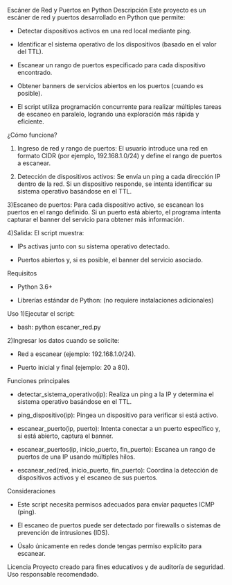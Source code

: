 Escáner de Red y Puertos en Python
Descripción
Este proyecto es un escáner de red y puertos desarrollado en Python que permite:

+ Detectar dispositivos activos en una red local mediante ping.

+ Identificar el sistema operativo de los dispositivos (basado en el valor del TTL).

+ Escanear un rango de puertos especificado para cada dispositivo encontrado.

+ Obtener banners de servicios abiertos en los puertos (cuando es posible).

+ El script utiliza programación concurrente para realizar múltiples tareas de escaneo en paralelo, logrando una exploración más rápida y eficiente.

¿Cómo funciona?
1) Ingreso de red y rango de puertos:
El usuario introduce una red en formato CIDR (por ejemplo, 192.168.1.0/24) y define el rango de puertos a escanear.

2) Detección de dispositivos activos:
Se envía un ping a cada dirección IP dentro de la red.
Si un dispositivo responde, se intenta identificar su sistema operativo basándose en el TTL.

3)Escaneo de puertos:
Para cada dispositivo activo, se escanean los puertos en el rango definido.
Si un puerto está abierto, el programa intenta capturar el banner del servicio para obtener más información.

4)Salida:
El script muestra:

 + IPs activas junto con su sistema operativo detectado.

 + Puertos abiertos y, si es posible, el banner del servicio asociado.

Requisitos
 + Python 3.6+

 + Librerías estándar de Python:
 (no requiere instalaciones adicionales)

Uso
1)Ejecutar el script:

 + bash: python escaner_red.py

2)Ingresar los datos cuando se solicite:
 + Red a escanear (ejemplo: 192.168.1.0/24).

 + Puerto inicial y final (ejemplo: 20 a 80).

Funciones principales
+ detectar_sistema_operativo(ip):
  Realiza un ping a la IP y determina el sistema operativo basándose en el TTL.

+ ping_dispositivo(ip):
  Pingea un dispositivo para verificar si está activo.

+ escanear_puerto(ip, puerto):
  Intenta conectar a un puerto específico y, si está abierto, captura el banner.

+ escanear_puertos(ip, inicio_puerto, fin_puerto):
  Escanea un rango de puertos de una IP usando múltiples hilos.

+ escanear_red(red, inicio_puerto, fin_puerto):
  Coordina la detección de dispositivos activos y el escaneo de sus puertos.

Consideraciones
+ Este script necesita permisos adecuados para enviar paquetes ICMP (ping).

+ El escaneo de puertos puede ser detectado por firewalls o sistemas de prevención de intrusiones (IDS).

+ Úsalo únicamente en redes donde tengas permiso explícito para escanear.

Licencia
Proyecto creado para fines educativos y de auditoría de seguridad.
Uso responsable recomendado.
